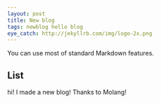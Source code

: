 ```yaml
---
layout: post
title: New blog
tags: newblog hello blog
eye_catch: http://jekyllrb.com/img/logo-2x.png
---
```


You can use most of standard Markdown features.

## List

hi! I made a new blog! Thanks to Molang!
